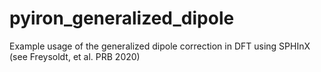 # pyiron_generalized_dipole
Example usage of the generalized dipole correction in DFT using SPHInX (see Freysoldt, et al. PRB 2020)
